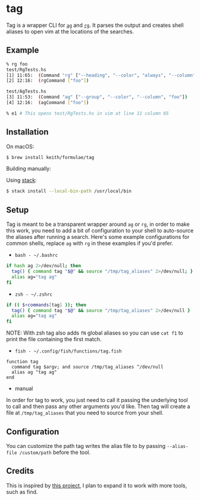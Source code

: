 # tag

Tag is a wrapper CLI for [`ag`][ag] and [`rg`][rg]. It parses the output
and creates shell aliases to open vim at the locations of the searches.

## Example

```bash
% rg foo
test/RgTests.hs
[1] 11:65:  (Command "rg" ["--heading", "--color", "always", "--column", "foo"])
[2] 12:16:  (rgCommand ["foo"])

test/AgTests.hs
[3] 11:53:  (Command "ag" ["--group", "--color", "--column", "foo"])
[4] 12:16:  (agCommand ["foo"])

% e1 # This opens test/RgTests.hs in vim at line 11 column 65
```

## Installation

On macOS:

```sh
$ brew install keith/formulae/tag
```

Building manually:

Using [stack](https://docs.haskellstack.org/en/stable/README/):

```sh
$ stack install --local-bin-path /usr/local/bin
```

## Setup

Tag is meant to be a transparent wrapper around `ag` or `rg`, in order
to make this work, you need to add a bit of configuration to your shell
to auto-source the aliases after running a search. Here's some example
configurations for common shells, replace `ag` with `rg` in these
examples if you'd prefer.

- `bash - ~/.bashrc`

```bash
if hash ag 2>/dev/null; then
  tag() { command tag "$@" && source "/tmp/tag_aliases" 2>/dev/null; }
  alias ag="tag ag"
fi
```

- `zsh - ~/.zshrc`

```zsh
if (( $+commands[tag] )); then
  tag() { command tag "$@" && source "/tmp/tag_aliases" 2>/dev/null }
  alias ag="tag ag"
fi
```

NOTE: With zsh tag also adds `fN` global aliases so you can use `cat f1`
to print the file containing the first match.

- `fish - ~/.config/fish/functions/tag.fish`

```fish
function tag
  command tag $argv; and source /tmp/tag_aliases ^/dev/null
  alias ag "tag ag"
end
```

- manual

In order for tag to work, you just need to call it passing the
underlying tool to call and then pass any other arguments you'd like.
Then tag will create a file at `/tmp/tag_aliases` that you need to
source from your shell.

## Configuration

You can customize the path tag writes the alias file to by passing
`--alias-file /custom/path` before the tool.

## Credits

This is inspired by [this project](https://github.com/aykamko/tag), I
plan to expand it to work with more tools, such as find.

[ag]: https://github.com/ggreer/the_silver_searcher/
[rg]: https://github.com/BurntSushi/ripgrep

